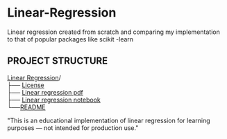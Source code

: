 # Linear-Regression
Linear regression created from scratch and comparing my implementation to that of popular packages like scikit -learn  


 ## PROJECT STRUCTURE      
[Linear Regression](https://github.com/leta199/Linear-Regression)/  
├── [License](https://github.com/leta199/Linear-Regression/blob/main/LICENSE)  
├── [Linear regression pdf](https://github.com/leta199/Linear-Regression/blob/main/Linear%20regression.pdf)    
├── [Linear regression notebook](https://github.com/leta199/Linear-Regression/blob/main/Linear_Regression.ipynb)   
└──[README](https://github.com/leta199/Linear-Regression/blob/main/README.md)



"This is an educational implementation of linear regression for learning purposes — not intended for production use."
